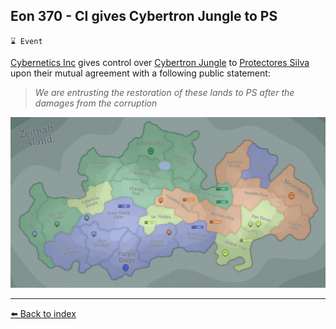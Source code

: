## Eon 370 - CI gives Cybertron Jungle to PS

`⌛ Event`

[Cybernetics Inc](../refs/cybernetics_inc.md) gives control over [Cybertron Jungle](../refs/cybertron_jungle.md) to [Protectores Silva](../refs/protectores_silva.md) upon their mutual agreement with a following public statement:

> *We are entrusting the restoration of these lands to PS after the damages from the corruption*

![Battle Map](../timeline/map/eon0370.png)

----------
[⬅️ Back to index](../timeline/index.md)